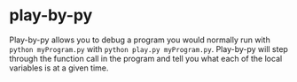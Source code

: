 # play-by-py
Play-by-py allows you to debug a program you would normally run with `python myProgram.py` with `python play.py myProgram.py`. Play-by-py will step through the function call in the program and tell you what each of the local variables is at a given time.
